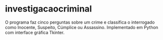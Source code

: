 # investigacaocriminal
O programa faz cinco perguntas sobre um crime e classifica o interrogado como Inocente, Suspeito, Cúmplice ou Assassino. Implementado em Python com interface gráfica Tkinter.
